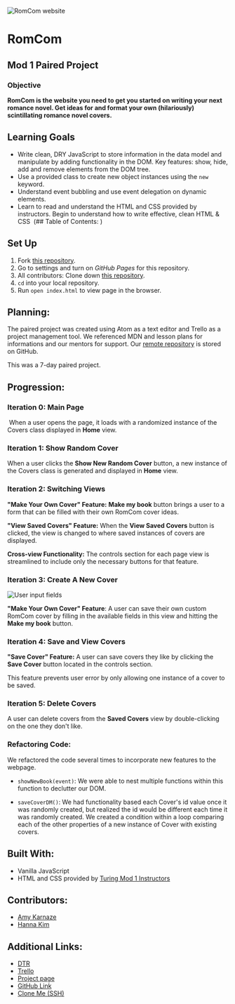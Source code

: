 ![RomCom website](https://ibb.co/njnHzFt)

# RomCom

## Mod 1 Paired Project

### Objective

**RomCom is the website you need to get you started on writing your next romance novel. Get ideas for and format your own (hilariously) scintillating romance novel covers.**

## Learning Goals

* Write clean, DRY JavaScript to store information in the data model and manipulate by adding functionality in the DOM. Key features: show, hide, add and remove elements from the DOM tree.
* Use a provided class to create new object instances using the `new` keyword.
* Understand event bubbling and use event delegation on dynamic elements.
* Learn to read and understand the HTML and CSS provided by instructors. Begin to understand how to write effective, clean HTML & CSS
​
(## Table of Contents: )

## Set Up

1. Fork [this repository](https://github.com/turingschool-examples/romcom).
2. Go to settings and turn on *GitHub Pages* for this repository.
3. All contributors: Clone down [this repository](git@github.com:turingschool-examples/romcom.git).
4. `cd` into your local repository.
5. Run `open index.html` to view page in the browser.

## Planning:

The paired project was created using Atom as a text editor and Trello as a project management tool. We referenced MDN and lesson plans for informations and our mentors for support. Our [remote repository](https://github.com/hannakim91/romcom) is stored on GitHub.


This was a 7-day paired project.

## Progression:

### Iteration 0: **Main Page**
​
When a user opens the page, it loads with a randomized instance of the Covers class displayed in **Home** view.

### Iteration 1: **Show Random Cover**

 When a user clicks the **Show New Random Cover** button, a new instance of the Covers class is generated and displayed in **Home** view.

### Iteration 2: **Switching Views**

**"Make Your Own Cover" Feature:** **Make my book** button brings a user to a form that can be filled with their own RomCom cover ideas.

**"View Saved Covers" Feature:** When the **View Saved Covers** button is clicked, the view is changed to where saved instances of covers are displayed.

**Cross-view Functionality:** The controls section for each page view is streamlined to include only the necessary buttons for that feature.
​
### Iteration 3: **Create A New Cover**

![User input fields](https://www.dropbox.com/s/jbxkoa3v9befaow/fill%20form.png?dl=0)

**"Make Your Own Cover" Feature**: A user can save their own custom RomCom cover by filling in the available fields in this view and hitting the **Make my book** button.

### Iteration 4: **Save and View Covers**

**"Save Cover" Feature:** A user can save covers they like by clicking the **Save Cover** button located in the controls section.

This feature prevents user error by only allowing one instance of a cover to be saved.

### Iteration 5: **Delete Covers**

A user can delete covers from the **Saved Covers** view by double-clicking on the one they don't like.

### Refactoring Code:

We refactored the code several times to incorporate new features to the webpage.

* `showNewBook(event)`: We were able to nest multiple functions within this function to declutter our DOM.

* `saveCoverDM()`: We had functionality based each Cover's id value once it was randomly created, but realized the id would be different each time it was randomly created. We created a condition within a loop comparing each of the other properties of a new instance of Cover with existing covers.

## Built With:
* Vanilla JavaScript
* HTML and CSS provided by [Turing Mod 1 Instructors](https://github.com/letakeane)


## Contributors:

* [Amy Karnaze](https://github.com/amykarnaze)
* [Hanna Kim](https://github.com/hannakim91)
​
## Additional Links:

* [DTR](https://gist.github.com/hannakim91/016a7e33e310c9703488e0b9a878e728)
* [Trello](https://trello.com/b/ZddAi4n7/romcom)
* [Project page](https://frontend.turing.io/projects/module-1/romcom-paired.html)
* [GitHub Link](https://github.com/hannakim91/romcom)
* [Clone Me (SSH)](git@github.com:hannakim91/romcom.git)

